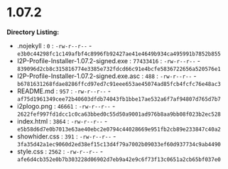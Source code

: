 1.07.2
======

**Directory Listing:**

 - .nojekyll : `0` : `-rw-r--r--` - `e3b0c44298fc1c149afbf4c8996fb92427ae41e4649b934ca495991b7852b855`
 - I2P-Profile-Installer-1.07.2-signed.exe : `77433416` : `-rw-r--r--` - `839096d2cb8c315816774e3385e732fdcd66c91e4bcfe5836722656a520576e1`
 - I2P-Profile-Installer-1.07.2-signed.exe.asc : `488` : `-rw-r--r--` - `b6781631268fdae8286ffcd97ed7c91eee653ae45074ad85fcb4fcfc76e48ac3`
 - README.md : `957` : `-rw-r--r--` - `af75d1961349cee72b40603dfdb74043fb1bbe17ae532a6f7af94807d765d7b7`
 - i2plogo.png : `46661` : `-rw-r--r--` - `2622fef997fd1dcc1c0ca63bbed0c55d50a9001ad976b8aa9bb08f023b2ec528`
 - index.html : `3864` : `-rw-r--r--` - `e5b58d6d7e0b7013e63ae40ebc2e0794c44028669e951fb2cb89e233847c40a2`
 - showhider.css : `391` : `-rw-r--r--` - `3fa35d42a1ec9060d2ed38ef15c13d4f79a7002b09033ef60d937734c9ab4490`
 - style.css : `2562` : `-rw-r--r--` - `afe6d4cb352e0b7b303228d06902d7eb9a42e9c6f73f13c0651a2cb65bf037e0`
